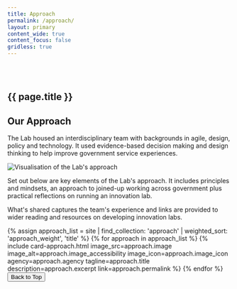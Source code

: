 ```yaml
---
title: Approach
permalink: /approach/
layout: primary
content_wide: true
content_focus: false
gridless: true
---
```


<section class="background-medium project">
  <div class="nz-grid-full nz-flex banner">
    <div class="nz-grid nz-width-one-whole hero-callout-full hero-callout-no_button">
      <h1 class="page-title" style="padding-top: 3rem">
        {{ page.title }}
      </h1>
    </div>
  </div>
</section>

<section class="nz-section">
  <div class="nz-grid">
    <h1 tabindex="0">Our Approach</h1>
      <p>The Lab housed an interdisciplinary team with backgrounds in agile, design, policy and technology. It used evidence-based decision making and design thinking to help improve government service experiences.</p>
      <img src="{{ site.baseurl }}/assets/img/mbie-showcase.png" alt="Visualisation of the Lab's approach" class="appproach-page-image">
      <p>Set out below are key elements of the Lab's approach. It includes principles and mindsets, an approach to joined-up working across government plus practical reflections on running an innovation lab.</p>
      <p>What's shared captures the team's experience and links are provided to wider reading and resources on developing innovation labs.</p>
  </div>

  <div class="nz-grid">
    <section class="nz-section">
      <div class="nz-section-bottom">
        <div class="nz-flex nz-flex-wrap">
          {% assign approach_list = site | find_collection: 'approach' | weighted_sort: 'approach_weight', 'title' %}
          {% for approach in approach_list %}
            {% include card-approach.html
            image_src=approach.image
            image_alt=approach.image_accessibility
            image_icon=approach.image_icon
            agency=approach.agency
            tagline=approach.title
            description=approach.excerpt
            link=approach.permalink
            %}
          {% endfor %}
          <button id="scrollToTopBtn" title="Go to top">Back to Top</button>
        </div>
      </div>
    </section>
  </div>
</section>
